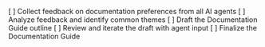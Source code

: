 [ ] Collect feedback on documentation preferences from all AI agents
[ ] Analyze feedback and identify common themes
[ ] Draft the Documentation Guide outline
[ ] Review and iterate the draft with agent input
[ ] Finalize the Documentation Guide